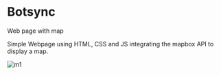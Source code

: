 # Botsync
Web page with map

Simple Webpage using HTML, CSS and JS integrating the mapbox API to display a map.


![m1](https://user-images.githubusercontent.com/47209023/55279315-8d491c00-533d-11e9-8427-8e0a5a150acc.PNG)
